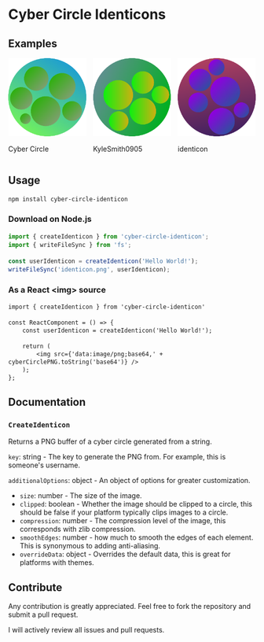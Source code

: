# Cyber Circle Identicons

## Examples

<div style='display: flex; gap: 1em;'>
	<div>
		<img src='assets/Cyber Circle.png' alt="Cyber Circle Identicon" />
		<p>Cyber Circle</p>
	</div>
	<div>
		<img src='assets/KyleSmith0905.png' alt="KyleSmith0905 Identicon" />
		<p>KyleSmith0905</p>
	</div>
	<div>
		<img src='assets/identicon.png' alt="identicon Identicon" />
		<p>identicon</p>
	</div>
</div>

## Usage

```
npm install cyber-circle-identicon
```

### Download on Node.js
```ts
import { createIdenticon } from 'cyber-circle-identicon';
import { writeFileSync } from 'fs';

const userIdenticon = createIdenticon('Hello World!');
writeFileSync('identicon.png', userIdenticon);
```

### As a  React \<img> source
```tsx
import { createIdenticon } from 'cyber-circle-identicon'

const ReactComponent = () => {
	const userIdenticon = createIdenticon('Hello World!');

	return (
		<img src={'data:image/png;base64,' + cyberCirclePNG.toString('base64')} />
	);
};
```

## Documentation

### `CreateIdenticon`
Returns a PNG buffer of a cyber circle generated from a string.

`key`: string - The key to generate the PNG from. For example, this is someone's username.

`additionalOptions`: object - An object of options for greater customization.
* `size`: number - The size of the image.
* `clipped`: boolean - Whether the image should be clipped to a circle, this should be false if your platform typically clips images to a circle.
* `compression`: number - The compression level of the image, this corresponds with zlib compression.
* `smoothEdges`: number - how much to smooth the edges of each element. This is synonymous to adding anti-aliasing.
* `overrideData`: object - Overrides the default data, this is great for platforms with themes.

## Contribute
Any contribution is greatly appreciated. Feel free to fork the repository and submit a pull request.

I will actively review all issues and pull requests.